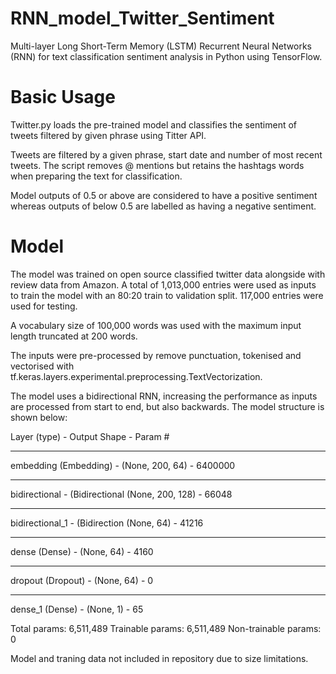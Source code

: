 # RNN_model_Twitter_Sentiment

Multi-layer Long Short-Term Memory (LSTM) Recurrent Neural Networks (RNN) for text classification sentiment analysis in Python using TensorFlow.

# Basic Usage
Twitter.py loads the pre-trained model and classifies the sentiment of tweets filtered by given phrase using Titter API. 

Tweets are filtered by a given phrase, start date and number of most recent tweets. The script removes @ mentions but retains the hashtags words when preparing the text for classification.

Model outputs of 0.5 or above are considered to have a positive sentiment whereas outputs of below 0.5 are labelled as having a negative sentiment.

# Model
The model was trained on open source classified twitter data alongside with review data from Amazon. A total of 1,013,000 entries were used as inputs to train the model with an 80:20 train to validation split. 117,000 entries were used for testing.

A vocabulary size of 100,000 words was used with the maximum input length truncated at 200 words.

The inputs were pre-processed by remove punctuation, tokenised and vectorised with tf.keras.layers.experimental.preprocessing.TextVectorization.

The model uses a bidirectional RNN, increasing the performance as inputs are processed from start to end, but also backwards. The model structure is shown below:

Layer (type)   -              Output Shape       -       Param #     
_________________________________________________________________
embedding (Embedding)    -    (None, 200, 64)      -     6400000   
_________________________________________________________________
bidirectional - (Bidirectional (None, 200, 128)   -       66048     
_________________________________________________________________
bidirectional_1 - (Bidirection (None, 64)        -        41216     
_________________________________________________________________
dense (Dense)          -      (None, 64)      -          4160      
_________________________________________________________________
dropout (Dropout)       -     (None, 64)        -        0         
_________________________________________________________________
dense_1 (Dense)        -      (None, 1)         -        65        

Total params: 6,511,489
Trainable params: 6,511,489
Non-trainable params: 0


Model and traning data not included in repository due to size limitations.
